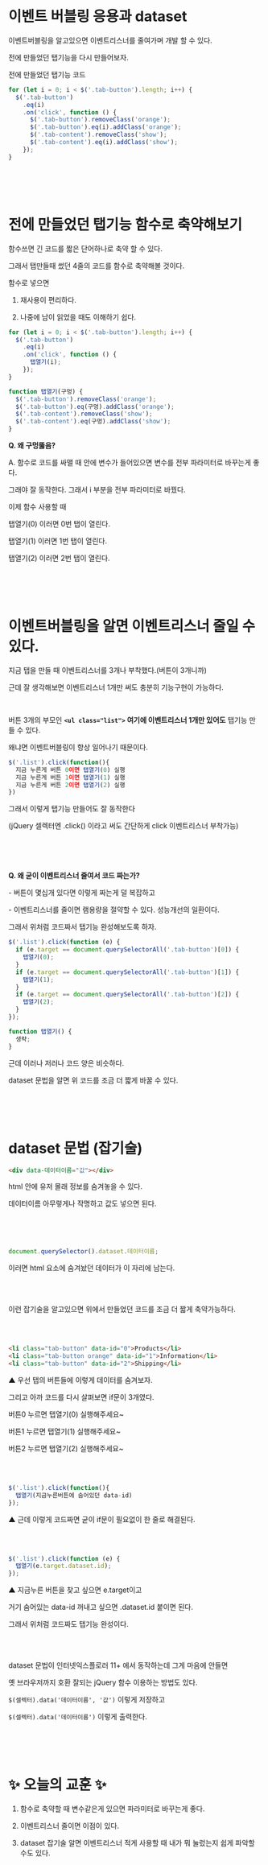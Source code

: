 # 이벤트 버블링 응용과 dataset

이벤트버블링을 알고있으면 이벤트리스너를 줄여가며 개발 할 수 있다.

전에 만들었던 탭기능을 다시 만들어보자.

전에 만들었던 탭기능 코드

```js
for (let i = 0; i < $('.tab-button').length; i++) {
  $('.tab-button')
    .eq(i)
    .on('click', function () {
      $('.tab-button').removeClass('orange');
      $('.tab-button').eq(i).addClass('orange');
      $('.tab-content').removeClass('show');
      $('.tab-content').eq(i).addClass('show');
    });
}
```

<br>
<br>
<br>

# 전에 만들었던 탭기능 함수로 축약해보기

함수쓰면 긴 코드를 짧은 단어하나로 축약 할 수 있다.

그래서 탭만들때 썼던 4줄의 코드를 함수로 축약해볼 것이다.

함수로 넣으면

1. 재사용이 편리하다.

2. 나중에 남이 읽었을 때도 이해하기 쉽다.

```js
for (let i = 0; i < $('.tab-button').length; i++) {
  $('.tab-button')
    .eq(i)
    .on('click', function () {
      탭열기(i);
    });
}

function 탭열기(구멍) {
  $('.tab-button').removeClass('orange');
  $('.tab-button').eq(구멍).addClass('orange');
  $('.tab-content').removeClass('show');
  $('.tab-content').eq(구멍).addClass('show');
}
```

**Q. 왜 구멍뚫음?**

A. 함수로 코드를 싸맬 때 안에 변수가 들어있으면 변수를 전부 파라미터로 바꾸는게 좋다.

그래야 잘 동작한다. 그래서 i 부분을 전부 파라미터로 바꿨다.

이제 함수 사용할 때

탭열기(0) 이러면 0번 탭이 열린다.

탭열기(1) 이러면 1번 탭이 열린다.

탭열기(2) 이러면 2번 탭이 열린다.

<br>
<br>
<br>

# 이벤트버블링을 알면 이벤트리스너 줄일 수 있다.

지금 탭을 만들 때 이벤트리스너를 3개나 부착했다.(버튼이 3개니까)

근데 잘 생각해보면 이벤트리스너 1개만 써도 충분히 기능구현이 가능하다.

<br>

버튼 3개의 부모인 **`<ul class="list">` 여기에 이벤트리스너 1개만 있어도** 탭기능 만들 수 있다.

왜냐면 이벤트버블링이 항상 일어나기 때문이다.

```js
$('.list').click(function(){
  지금 누른게 버튼 0이면 탭열기(0) 실행
  지금 누른게 버튼 1이면 탭열기(1) 실행
  지금 누른게 버튼 2이면 탭열기(2) 실행
})
```

그래서 이렇게 탭기능 만들어도 잘 동작한다

(jQuery 셀렉터엔 .click() 이라고 써도 간단하게 click 이벤트리스너 부착가능)

<br>
<br>
<br>

**Q. 왜 굳이 이벤트리스너 줄여서 코드 짜는가?**

\- 버튼이 몇십개 있다면 이렇게 짜는게 덜 복잡하고

\- 이벤트리스너를 줄이면 램용량을 절약할 수 있다. 성능개선의 일환이다.

그래서 위처럼 코드짜서 탭기능 완성해보도록 하자.

```js
$('.list').click(function (e) {
  if (e.target == document.querySelectorAll('.tab-button')[0]) {
    탭열기(0);
  }
  if (e.target == document.querySelectorAll('.tab-button')[1]) {
    탭열기(1);
  }
  if (e.target == document.querySelectorAll('.tab-button')[2]) {
    탭열기(2);
  }
});

function 탭열기() {
  생략;
}
```

근데 이러나 저러나 코드 양은 비슷하다.

dataset 문법을 알면 위 코드를 조금 더 짧게 바꿀 수 있다.

<br>
<br>
<br>

# dataset 문법 (잡기술)

```html
<div data-데이터이름="값"></div>
```

html 안에 유저 몰래 정보를 숨겨놓을 수 있다.

데이터이름 아무렇게나 작명하고 값도 넣으면 된다.

<br>
<br>
<br>

```js
document.querySelector().dataset.데이터이름;
```

이러면 html 요소에 숨겨놨던 데이터가 이 자리에 남는다.

<br>
<br>

이런 잡기술을 알고있으면 위에서 만들었던 코드를 조금 더 짧게 축약가능하다.

<br>
<br>

```html
<li class="tab-button" data-id="0">Products</li>
<li class="tab-button orange" data-id="1">Information</li>
<li class="tab-button" data-id="2">Shipping</li>
```

▲ 우선 탭의 버튼들에 이렇게 데이터를 숨겨보자.

그리고 아까 코드를 다시 살펴보면 if문이 3개였다.

버튼0 누르면 탭열기(0) 실행해주세요~

버튼1 누르면 탭열기(1) 실행해주세요~

버튼2 누르면 탭열기(2) 실행해주세요~

<br>
<br>

```js
$('.list').click(function(){
  탭열기(지금누른버튼에 숨어있던 data-id)
});
```

▲ 근데 이렇게 코드짜면 굳이 if문이 필요없이 한 줄로 해결된다.

<br>
<br>

```js
$('.list').click(function (e) {
  탭열기(e.target.dataset.id);
});
```

▲ 지금누른 버튼을 찾고 싶으면 e.target이고

거기 숨어있는 data-id 꺼내고 싶으면 .dataset.id 붙이면 된다.

그래서 위처럼 코드짜도 탭기능 완성이다.

<br>
<br>

dataset 문법이 인터넷익스플로러 11+ 에서 동작하는데 그게 마음에 안들면

옛 브라우저까지 호환 잘되는 jQuery 함수 이용하는 방법도 있다.

`$(셀렉터).data('데이터이름', '값')` 이렇게 저장하고

`$(셀렉터).data('데이터이름')` 이렇게 출력한다.

<br>
<br>
<br>

# ✨ 오늘의 교훈 ✨

1. 함수로 축약할 때 변수같은게 있으면 파라미터로 바꾸는게 좋다.

2. 이벤트리스너 줄이면 이점이 있다.

3. dataset 잡기술 알면 이벤트리스너 적게 사용할 때 내가 뭐 눌렀는지 쉽게 파악할 수도 있다.
